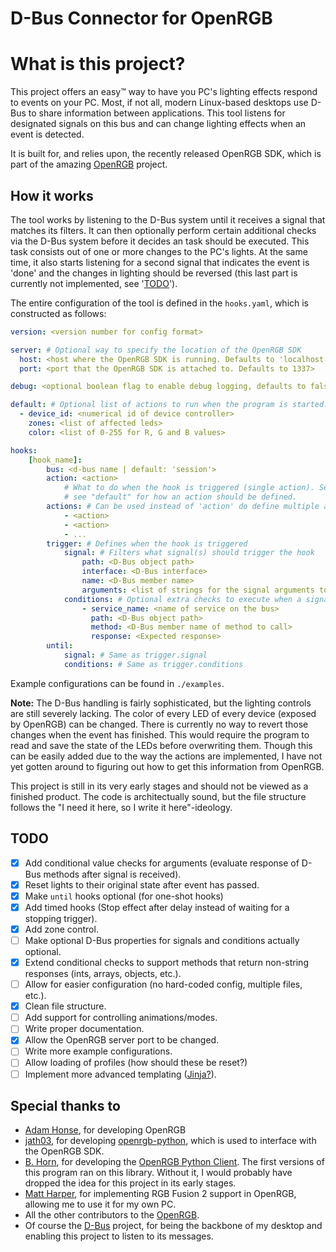 # D-Bus Connector for OpenRGB

# What is this project?

This project offers an easy™ way to have you PC's lighting effects respond to events on your PC. Most, if not all, modern Linux-based desktops use D-Bus to share information between applications. This tool listens for designated signals on this bus and can change lighting effects when an event is detected.

It is built for, and relies upon, the recently released OpenRGB SDK, which is part of the amazing [OpenRGB](https://gitlab.com/CalcProgrammer1/OpenRGB) project.

## How it works

The tool works by listening to the D-Bus system until it receives a signal that matches its filters. It can then optionally perform certain additional checks via the D-Bus system before it decides an task should be executed. This task consists out of one or more changes to the PC's lights. At the same time, it also starts listening for a second signal that indicates the event is 'done' and the changes in lighting should be reversed (this last part is currently not implemented, see '[TODO](#todo)').

The entire configuration of the tool is defined in the `hooks.yaml`, which is constructed as follows:

```yaml
version: <version number for config format>

server: # Optional way to specify the location of the OpenRGB SDK
  host: <host where the OpenRGB SDK is running. Defaults to 'localhost'>
  port: <port that the OpenRGB SDK is attached to. Defaults to 1337>

debug: <optional boolean flag to enable debug logging, defaults to false>

default: # Optional list of actions to run when the program is started.
  - device_id: <numerical id of device controller>
    zones: <list of affected leds>
    color: <list of 0-255 for R, G and B values>

hooks:
    [hook_name]:
        bus: <d-bus name | default: 'session'>
        action: <action>
            # What to do when the hook is triggered (single action). See the usage
            # see "default" for how an action should be defined.
        actions: # Can be used instead of 'action' do define multiple actions.
            - <action>
            - <action>
            - ...
        trigger: # Defines when the hook is triggered
            signal: # Filters what signal(s) should trigger the hook
                path: <D-Bus object path>
                interface: <D-Bus interface>
                name: <D-Bus member name>
                arguments: <list of strings for the signal arguments to be checked against>
            conditions: # Optional extra checks to execute when a signal is received
                - service_name: <name of service on the bus>
                  path: <D-Bus object path>
                  method: <D-Bus member name of method to call>
                  response: <Expected response>
        until:
            signal: # Same as trigger.signal
            conditions: # Same as trigger.conditions

```

Example configurations can be found in `./examples`.

**Note:** The D-Bus handling is fairly sophisticated, but the lighting controls are still severely lacking. The color of every LED of every device (exposed by OpenRGB) can be changed. There is currently no way to revert those changes when the event has finished. This would require the program to read and save the state of the LEDs before overwriting them. Though this can be easily added due to the way the actions are implemented, I have not yet gotten around to figuring out how to get this information from OpenRGB.

This project is still in its very early stages and should not be viewed as a finished product. The code is architectually sound, but the file structure follows the "I need it here, so I write it here"-ideology.

## TODO

* [x] Add conditional value checks for arguments (evaluate response of D-Bus methods after signal is received).
* [x] Reset lights to their original state after event has passed.
* [x] Make `until` hooks optional (for one-shot hooks)
* [x] Add timed hooks (Stop effect after delay instead of waiting for a stopping trigger).
* [x] Add zone control.
* [ ] Make optional D-Bus properties for signals and conditions actually optional.
* [x] Extend conditional checks to support methods that return non-string responses (ints, arrays, objects, etc.). 
* [ ] Allow for easier configuration (no hard-coded config, multiple files, etc.).
* [x] Clean file structure.
* [ ] Add support for controlling animations/modes.
* [ ] Write proper documentation.
* [x] Allow the OpenRGB server port to be changed.
* [ ] Write more example configurations.
* [ ] Allow loading of profiles (how should these be reset?)
* [ ] Implement more advanced templating ([Jinja?](http://zetcode.com/python/jinja/)).

## Special thanks to

- [Adam Honse](https://gitlab.com/CalcProgrammer1), for developing OpenRGB
- [jath03](https://github.com/jath03), for developing [openrgb-python](https://github.com/jath03/openrgb-python), which is used to interface with the OpenRGB SDK.
- [B. Horn](https://github.com/bahorn), for developing the [OpenRGB Python Client](https://github.com/bahorn/OpenRGB-PyClient). The first versions of this program ran on this library. Without it, I would probably have dropped the idea for this project in its early stages.
- [Matt Harper](https://gitlab.com/matt.harper), for implementing RGB Fusion 2 support in OpenRGB, allowing me to use it for my own PC.
- All the other contributors to the [OpenRGB](https://gitlab.com/CalcProgrammer1/OpenRGB).
- Of course the [D-Bus](https://www.freedesktop.org/wiki/Software/dbus/) project, for being the backbone of my desktop and enabling this project to listen to its messages.
